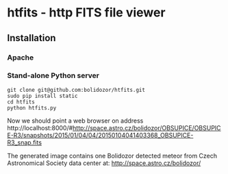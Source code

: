 # htfits - http FITS file viewer

## Installation 

### Apache

### Stand-alone Python server 

    git clone git@github.com:bolidozor/htfits.git
    sudo pip install static
    cd htfits
    python htfits.py

Now we should point a web browser on address
http://localhost:8000/#http://space.astro.cz/bolidozor/OBSUPICE/OBSUPICE-R3/snapshots/2015/01/04/04/20150104041403368_OBSUPICE-R3_snap.fits

The generated image contains one Bolidozor detected meteor from Czech Astronomical Society data center at: http://space.astro.cz/bolidozor/
